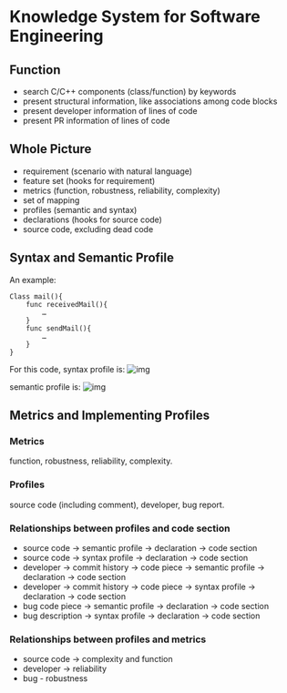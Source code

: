 # Knowledge System for Software Engineering

## Function
- search C/C++ components (class/function) by keywords
- present structural information, like associations among code blocks   
- present developer information of lines of code
- present PR information of lines of code

## Whole Picture
- requirement (scenario with natural language)
- feature set (hooks for requirement)
- metrics (function, robustness, reliability, complexity)
- set of mapping
- profiles (semantic and syntax)
- declarations (hooks for source code)
- source code, excluding dead code

## Syntax and Semantic Profile
An example:
```
Class mail(){
	func receivedMail(){
		…
	}
	func sendMail(){
		…
	}
}
```

For this code, syntax profile is:
![img](pic_url)

semantic profile is:
![img](pic_url)

## Metrics and Implementing Profiles
### Metrics
function, robustness, reliability, complexity.

### Profiles
source code (including comment), developer, bug report.

### Relationships between profiles and code section
- source code -> semantic profile -> declaration -> code section
- source code -> syntax profile -> declaration -> code section
- developer -> commit history -> code piece -> semantic profile -> declaration -> code section
- developer -> commit history -> code piece -> syntax profile -> declaration -> code section
- bug code piece -> semantic profile -> declaration -> code section
- bug description -> syntax profile -> declaration -> code section

### Relationships between profiles and metrics
- source code -> complexity and function
- developer -> reliability
- bug - robustness
